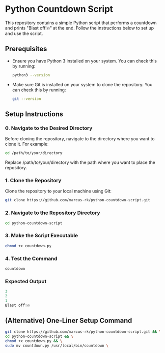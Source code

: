 # Python Countdown Script

This repository contains a simple Python script that performs a countdown and prints "Blast off!🔥" at the end. Follow the instructions below to set up and use the script.

## Prerequisites

- Ensure you have Python 3 installed on your system. You can check this by running:

  ```sh
  python3 --version
  ```

- Make sure Git is installed on your system to clone the repository. You can check this by running:

  ```sh
  git --version
  ```

## Setup Instructions

### 0. Navigate to the Desired Directory
Before cloning the repository, navigate to the directory where you want to clone it. For example:
```sh
cd /path/to/your/directory
```
Replace /path/to/your/directory with the path where you want to place the repository.

### 1. Clone the Repository
Clone the repository to your local machine using Git:
```sh
git clone https://github.com/marcus-rk/python-countdown-script.git
```

### 2. Navigate to the Repository Directory
```sh
cd python-countdown-script
```

### 3. Make the Script Executable
```sh
chmod +x countdown.py
```

### 4. Test the Command
```sh
countdown
```

### Expected Output
```python
3
2
1
Blast off!🔥
```

## (Alternative) One-Liner Setup Command
```sh
git clone https://github.com/marcus-rk/python-countdown-script.git && \
cd python-countdown-script && \
chmod +x countdown.py && \
sudo mv countdown.py /usr/local/bin/countdown \
```

